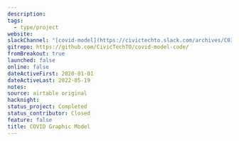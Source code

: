 ```yaml
---
description:
tags:
  - type/project
website:
slackChannel: "[covid-model](https://civictechto.slack.com/archives/C01CMV30M1P)"
gitrepo: https://github.com/CivicTechTO/covid-model-code/
fromBreakout: true
launched: false
online: false
dateActiveFirst: 2020-01-01
dateActiveLast: 2022-05-19
notes:
source: airtable original
hacknight:
status_project: Completed
status_contributor: Closed
feature: false
title: COVID Graphic Model
---
```

